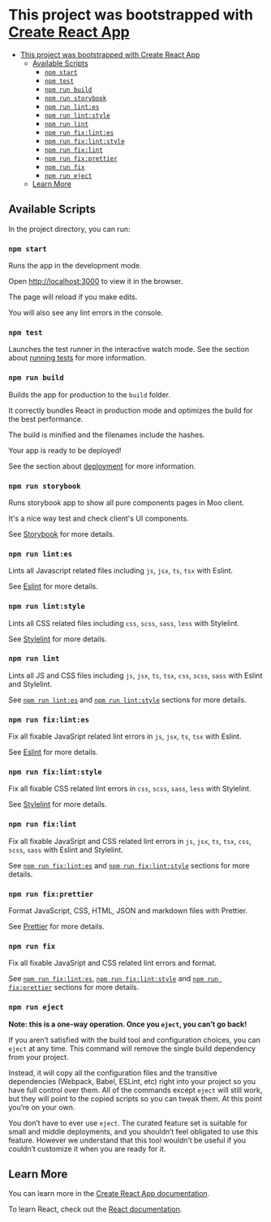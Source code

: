# This project was bootstrapped with [Create React App](https://github.com/facebook/create-react-app)

- [This project was bootstrapped with Create React App](#this-project-was-bootstrapped-with-create-react-app)
  - [Available Scripts](#available-scripts)
    - [`npm start`](#npm-start)
    - [`npm test`](#npm-test)
    - [`npm run build`](#npm-run-build)
    - [`npm run storybook`](#npm-run-storybook)
    - [`npm run lint:es`](#npm-run-lintes)
    - [`npm run lint:style`](#npm-run-lintstyle)
    - [`npm run lint`](#npm-run-lint)
    - [`npm run fix:lint:es`](#npm-run-fixlintes)
    - [`npm run fix:lint:style`](#npm-run-fixlintstyle)
    - [`npm run fix:lint`](#npm-run-fixlint)
    - [`npm run fix:prettier`](#npm-run-fixprettier)
    - [`npm run fix`](#npm-run-fix)
    - [`npm run eject`](#npm-run-eject)
  - [Learn More](#learn-more)

## Available Scripts

In the project directory, you can run:

### `npm start`

Runs the app in the development mode.

Open [http://localhost:3000](http://localhost:3000) to view it in the browser.

The page will reload if you make edits.

You will also see any lint errors in the console.

### `npm test`

Launches the test runner in the interactive watch mode.
See the section about [running tests](https://facebook.github.io/create-react-app/docs/running-tests) for more information.

### `npm run build`

Builds the app for production to the `build` folder.

It correctly bundles React in production mode and optimizes the build for the best performance.

The build is minified and the filenames include the hashes.

Your app is ready to be deployed!

See the section about [deployment](https://facebook.github.io/create-react-app/docs/deployment) for more information.

### `npm run storybook`

Runs storybook app to show all pure components pages in Moo client.

It's a nice way test and check client's UI components.

See [Storybook](https://storybook.js.org) for more details.

### `npm run lint:es`

Lints all Javascript related files including `js`, `jsx`, `ts`, `tsx` with Eslint.

See [Eslint](https://eslint.org) for more details.

### `npm run lint:style`

Lints all CSS related files including `css`, `scss`, `sass`, `less` with Stylelint.

See [Stylelint](https://stylelint.io) for more details.

### `npm run lint`

Lints all JS and CSS files including `js`, `jsx`, `ts`, `tsx`, `css`, `scss`, `sass` with Eslint and Stylelint.

See [`npm run lint:es`](#npm-run-lintes) and [`npm run lint:style`](#npm-run-lintstyle) sections for more details.

### `npm run fix:lint:es`

Fix all fixable JavaSript related lint errors in `js`, `jsx`, `ts`, `tsx` with Eslint.

See [Eslint](https://eslint.org) for more details.

### `npm run fix:lint:style`

Fix all fixable CSS related lint errors in `css`, `scss`, `sass`, `less` with Stylelint.

See [Stylelint](https://stylelint.io) for more details.

### `npm run fix:lint`

Fix all fixable JavaSript and CSS related lint errors in `js`, `jsx`, `ts`, `tsx`, `css`, `scss`, `sass` with Eslint and Stylelint.

See [`npm run fix:lint:es`](#npm-run-fixlintes) and [`npm run fix:lint:style`](#npm-run-fixlintstyle) sections for more details.

### `npm run fix:prettier`

Format JavaScript, CSS, HTML, JSON and markdown files with Prettier.

See [Prettier](https://prettier.io) for more details.

### `npm run fix`

Fix all fixable JavaSript and CSS related lint errors and format.

See [`npm run fix:lint:es`](#npm-run-fixlintes), [`npm run fix:lint:style`](#npm-run-fixlintstyle) and [`npm run fix:prettier`](#npm-run-fixprettier) sections for more details.

### `npm run eject`

**Note: this is a one-way operation. Once you `eject`, you can’t go back!**

If you aren’t satisfied with the build tool and configuration choices, you can `eject` at any time. This command will remove the single build dependency from your project.

Instead, it will copy all the configuration files and the transitive dependencies (Webpack, Babel, ESLint, etc) right into your project so you have full control over them. All of the commands except `eject` will still work, but they will point to the copied scripts so you can tweak them. At this point you’re on your own.

You don’t have to ever use `eject`. The curated feature set is suitable for small and middle deployments, and you shouldn’t feel obligated to use this feature. However we understand that this tool wouldn’t be useful if you couldn’t customize it when you are ready for it.

## Learn More

You can learn more in the [Create React App documentation](https://facebook.github.io/create-react-app/docs/getting-started).

To learn React, check out the [React documentation](https://reactjs.org/).
